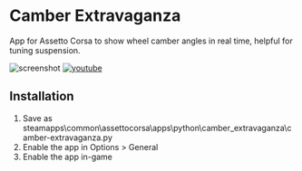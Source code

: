 # Camber Extravaganza

App for Assetto Corsa to show wheel camber angles in real time, helpful for tuning suspension.

![screenshot](https://i.redd.it/sn7joxj4uvey.png)
[![youtube](https://i.imgur.com/CjyzZ9t.png)](https://www.youtube.com/watch?v=IMbU8Rjkklg)

## Installation

1. Save as steamapps\common\assettocorsa\apps\python\camber_extravaganza\camber-extravaganza.py
2. Enable the app in Options > General
3. Enable the app in-game
